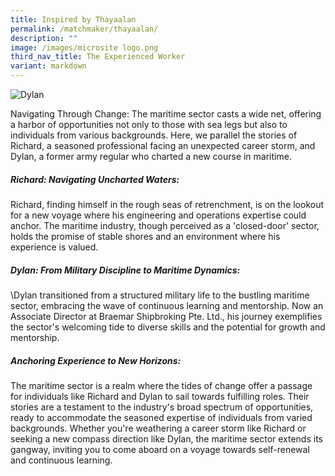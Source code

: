 ```yaml
---
title: Inspired by Thayaalan
permalink: /matchmaker/thayaalan/
description: ""
image: /images/microsite logo.png
third_nav_title: The Experienced Worker
variant: markdown
---
```

<img border="0" alt="Dylan" src="https://i.ibb.co/ws8N8ng/Dylan.png">

Navigating Through Change: The maritime sector casts a wide net, offering a harbor of opportunities not only to those with sea legs but also to individuals from various backgrounds. Here, we parallel the stories of Richard, a seasoned professional facing an unexpected career storm, and Dylan, a former army regular who charted a new course in maritime.

##### Richard: Navigating Uncharted Waters: 
Richard, finding himself in the rough seas of retrenchment, is on the lookout for a new voyage where his engineering and operations expertise could anchor. The maritime industry, though perceived as a 'closed-door' sector, holds the promise of stable shores and an environment where his experience is valued.

##### Dylan: From Military Discipline to Maritime Dynamics: 
\Dylan transitioned from a structured military life to the bustling maritime sector, embracing the wave of continuous learning and mentorship. Now an Associate Director at Braemar Shipbroking Pte. Ltd., his journey exemplifies the sector's welcoming tide to diverse skills and the potential for growth and mentorship.

##### Anchoring Experience to New Horizons: 
The maritime sector is a realm where the tides of change offer a passage for individuals like Richard and Dylan to sail towards fulfilling roles. Their stories are a testament to the industry's broad spectrum of opportunities, ready to accommodate the seasoned expertise of individuals from varied backgrounds. Whether you're weathering a career storm like Richard or seeking a new compass direction like Dylan, the maritime sector extends its gangway, inviting you to come aboard on a voyage towards self-renewal and continuous learning.